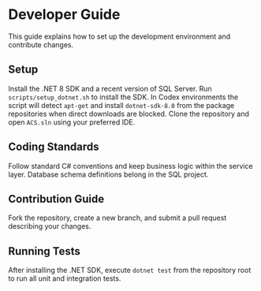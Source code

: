 # Developer Guide

This guide explains how to set up the development environment and contribute changes.

## Setup
Install the .NET 8 SDK and a recent version of SQL Server. Run `scripts/setup_dotnet.sh` to install the SDK. In Codex environments the script will detect `apt-get` and install `dotnet-sdk-8.0` from the package repositories when direct downloads are blocked. Clone the repository and open `ACS.sln` using your preferred IDE.

## Coding Standards
Follow standard C# conventions and keep business logic within the service layer. Database schema definitions belong in the SQL project.

## Contribution Guide
Fork the repository, create a new branch, and submit a pull request describing your changes.

## Running Tests
After installing the .NET SDK, execute `dotnet test` from the repository root to run all unit and integration tests.

